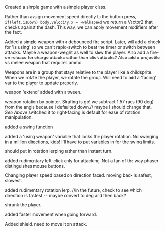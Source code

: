 Created a simple game with a simple player class.

Rather than assign movement speed directly to the button press, ```if(left.isDown) body.velocity.x = -walkspeed``` we return a Vector2 that checks against the dash. This way, we can apply movement modifiers after the fact.

Added a simple weapon with a debounced fire script. Later, will add a check for 'is using' so we can't rapid-switch to beat the timer or switch between attacks. Maybe a weapon-weight as well to slow the player.  Also add a fire-on release for charge attacks rather than click attacks?
Also add a projectile vs melee weapon that requires ammo.

Weapons are in a group that stays relative to the player like a childsprite. When we rotate the player, we rotate the group. Will need to add a 'facing' var to the player to update properly.

weapon 'extend' added with a tween.

weapon rotation by pointer. Strafing is go! we subtract 1.57 rads (90 deg) from the angle because I defaulted down.// maybe I should change that.
*See Above* switched it to right-facing is default for ease of rotation manipulation.

added a swing function

added a 'using weapon' variable that locks the player rotation. No swinging in a million directions, kids!
I'll have to put variables in for the swing limits.

should put in rotation lerping rather than instant turn.

added rudimentary left-click only for attacking. Not a fan of the way phaser distinguishes mouse buttons.

Changing player speed based on direction faced. moving back is safest, slowest.

added rudimentary rotation lerp. //in the future, check to see which direction is fastest -- maybe convert to deg and then back?

shrunk the player.

added faster movement when going forward.

Added shield. need to move it on attack.
